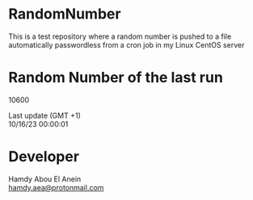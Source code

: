 # RandomNumber    
This is a test repository where a random number is pushed to a file automatically passwordless from a cron job in my Linux CentOS server    
# Random Number of the last run   
10600
      
Last update (GMT +1)    
10/16/23 00:00:01
# Developer    
Hamdy Abou El Anein   
hamdy.aea@protonmail.com
